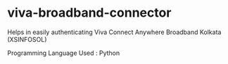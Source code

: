 # viva-broadband-connector
Helps in easily authenticating Viva Connect Anywhere Broadband Kolkata (XSINFOSOL)

Programming Language Used : Python

